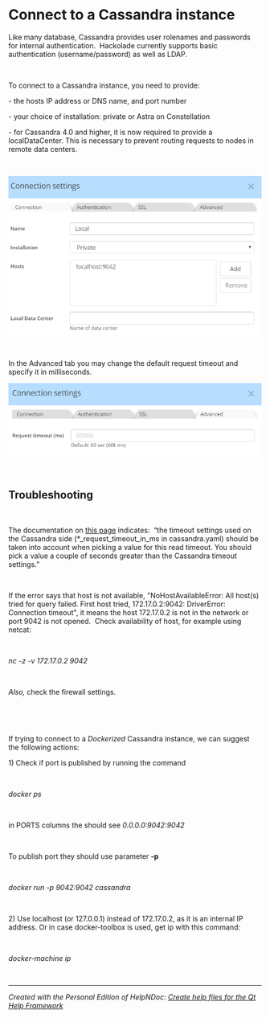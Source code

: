 # Connect to a Cassandra instance

Like many database, Cassandra provides user rolenames and passwords for internal authentication.&nbsp; Hackolade currently supports basic authentication (username/password) as well as LDAP.

&nbsp;

To connect to a Cassandra instance, you need to provide:

\- the hosts IP address or DNS name, and port number

\- your choice of installation: private or Astra on Constellation

\- for Cassandra 4.0 and higher, it is now required to provide a localDataCenter. This is necessary to prevent routing requests to nodes in remote data centers.

&nbsp;

![Image](<lib/Cassandra%20connection%20settings.png>)

&nbsp;

In the Advanced tab you may change the default request timeout and specify it in milliseconds.

![Image](<lib/Cassandra%20connection%20advanced%20tab.png>)

&nbsp;

## Troubleshooting ##

&nbsp;

The documentation on [this page](<https://docs.datastax.com/en/developer/nodejs-driver/4.5/api/type.ClientOptions/> "target=\"\_blank\"") indicates:&nbsp; “the timeout settings used on the Cassandra side (\*\_request\_timeout\_in\_ms in cassandra.yaml) should be taken into account when picking a value for this read timeout. You should pick a value a couple of seconds greater than the Cassandra timeout settings.”

&nbsp;

If the error says that host is not available, "NoHostAvailableError: All host(s) tried for query failed. First host tried, 172.17.0.2:9042: DriverError: Connection timeout", it means the host 172.17.0.2 is not in the network or port 9042 is not opened.&nbsp; Check availability of host, for example using netcat:

&nbsp;

*nc -z -v 172.17.0.2 9042*

&nbsp;

*Also,* check the firewall settings.&nbsp;

&nbsp;

&nbsp;

If trying to connect to a *Dockerized* Cassandra instance, we can suggest the following actions:

&#49;) Check if port is published by running the command&nbsp;

&nbsp;

*docker ps*

&nbsp;

in PORTS columns the should see *0.0.0.0:9042:9042*

&nbsp;

To publish port they should use parameter **-p**

&nbsp;

*docker run -p 9042:9042 cassandra*

&nbsp;

&#50;) Use localhost (or 127.0.0.1) instead of 172.17.0.2, as it is an internal IP address. Or in case docker-toolbox is used, get ip with this command:

&nbsp;

*docker-machine ip*

&nbsp;


***
_Created with the Personal Edition of HelpNDoc: [Create help files for the Qt Help Framework](<https://www.helpndoc.com/feature-tour/create-help-files-for-the-qt-help-framework>)_
